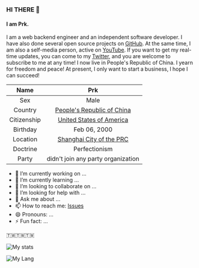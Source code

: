 ### HI THERE 👋

#### I am Prk.

I am a web backend engineer and an independent software developer. I have also done several open source projects on [GitHub](https://github.com/BiliPrk). At the same time, I am also a self-media person, active on [YouTube](https://www.youtube.com/channel/UC9sjkKF64zU0aRwFIH4RngA). If you want to get my real-time updates, you can come to my [Twitter](https://twitter.com/bili_prk), and you are welcome to subscribe to me at any time! I now live in People's Republic of China. I yearn for freedom and peace! At present, I only want to start a business, I hope I can succeed!

| Name | Prk |
| :---: | :---: |
| Sex | Male |
| Country | [People's Republic of China](https://www.gov.cn/) |
| Citizenship | [United States of America](https://www.whitehouse.gov/) |
| Birthday | Feb 06, 2000 |
| Location | [Shanghai City of the PRC](https://www.shanghai.gov.cn/) |
| Doctrine | Perfectionism |
| Party | didn't join any party organization |


- 🔭 I’m currently working on ...
- 🌱 I’m currently learning ...
- 👯 I’m looking to collaborate on ...
- 🤔 I’m looking for help with ...
- 💬 Ask me about ...
- 📫 How to reach me: [Issues](https://github.com/BiliPrk/BiliPrk/issues)
- 😄 Pronouns: ...
- ⚡ Fun fact: ...


🇹🇼🇹🇼🇹🇼

![My stats](https://github-readme-stats.vercel.app/api?username=BiliPrk&show_icons=true)

![My Lang](https://github-readme-stats.vercel.app/api/top-langs/?username=BiliPrk)
